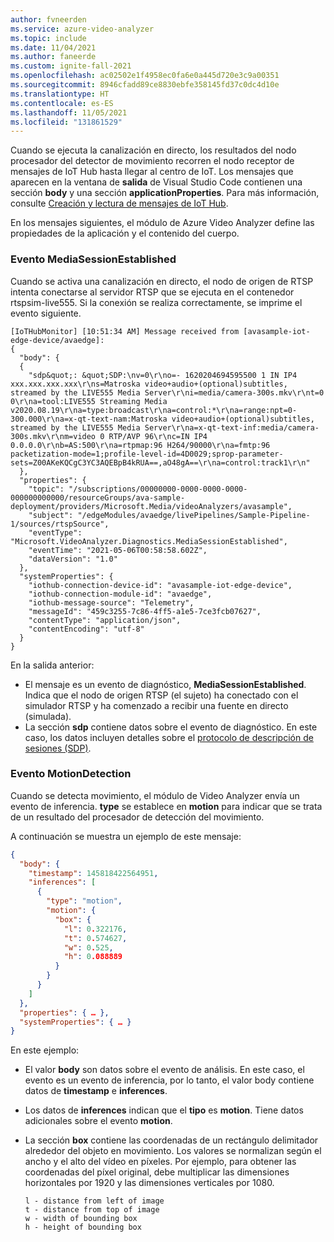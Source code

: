 ```yaml
---
author: fvneerden
ms.service: azure-video-analyzer
ms.topic: include
ms.date: 11/04/2021
ms.author: faneerde
ms.custom: ignite-fall-2021
ms.openlocfilehash: ac02502e1f4958ec0fa6e0a445d720e3c9a00351
ms.sourcegitcommit: 8946cfadd89ce8830ebfe358145fd37c0dc4d10e
ms.translationtype: HT
ms.contentlocale: es-ES
ms.lasthandoff: 11/05/2021
ms.locfileid: "131861529"
---
```

Cuando se ejecuta la canalización en directo, los resultados del nodo procesador del detector de movimiento recorren el nodo receptor de mensajes de IoT Hub hasta llegar al centro de IoT. Los mensajes que aparecen en la ventana de **salida** de Visual Studio Code contienen una sección **body** y una sección **applicationProperties**. Para más información, consulte [Creación y lectura de mensajes de IoT Hub](../../../../../../iot-hub/iot-hub-devguide-messages-construct.md).

En los mensajes siguientes, el módulo de Azure Video Analyzer define las propiedades de la aplicación y el contenido del cuerpo.

### <a name="mediasessionestablished-event"></a>Evento MediaSessionEstablished

Cuando se activa una canalización en directo, el nodo de origen de RTSP intenta conectarse al servidor RTSP que se ejecuta en el contenedor rtspsim-live555. Si la conexión se realiza correctamente, se imprime el evento siguiente.

```
[IoTHubMonitor] [10:51:34 AM] Message received from [avasample-iot-edge-device/avaedge]:
{
  "body": {
  {
    "sdp&quot;: &quot;SDP:\nv=0\r\no=- 1620204694595500 1 IN IP4 xxx.xxx.xxx.xxx\r\ns=Matroska video+audio+(optional)subtitles, streamed by the LIVE555 Media Server\r\ni=media/camera-300s.mkv\r\nt=0 0\r\na=tool:LIVE555 Streaming Media v2020.08.19\r\na=type:broadcast\r\na=control:*\r\na=range:npt=0-300.000\r\na=x-qt-text-nam:Matroska video+audio+(optional)subtitles, streamed by the LIVE555 Media Server\r\na=x-qt-text-inf:media/camera-300s.mkv\r\nm=video 0 RTP/AVP 96\r\nc=IN IP4 0.0.0.0\r\nb=AS:500\r\na=rtpmap:96 H264/90000\r\na=fmtp:96 packetization-mode=1;profile-level-id=4D0029;sprop-parameter-sets=Z00AKeKQCgC3YC3AQEBpB4kRUA==,aO48gA==\r\na=control:track1\r\n"
  },
  "properties": {
    "topic": "/subscriptions/00000000-0000-0000-0000-000000000000/resourceGroups/ava-sample-deployment/providers/Microsoft.Media/videoAnalyzers/avasample",
    "subject": "/edgeModules/avaedge/livePipelines/Sample-Pipeline-1/sources/rtspSource",
    "eventType": "Microsoft.VideoAnalyzer.Diagnostics.MediaSessionEstablished",
    "eventTime": "2021-05-06T00:58:58.602Z",
    "dataVersion": "1.0"
  },
  "systemProperties": {
    "iothub-connection-device-id": "avasample-iot-edge-device",
    "iothub-connection-module-id": "avaedge",
    "iothub-message-source": "Telemetry",
    "messageId": "459c3255-7c86-4ff5-a1e5-7ce3fcb07627",
    "contentType": "application/json",
    "contentEncoding": "utf-8"
  }
}
```

En la salida anterior:

- El mensaje es un evento de diagnóstico, **MediaSessionEstablished**. Indica que el nodo de origen RTSP (el sujeto) ha conectado con el simulador RTSP y ha comenzado a recibir una fuente en directo (simulada).
- La sección **sdp** contiene datos sobre el evento de diagnóstico. En este caso, los datos incluyen detalles sobre el [protocolo de descripción de sesiones (SDP)](https://en.wikipedia.org/wiki/Session_Description_Protocol).

### <a name="motiondetection-event"></a>Evento MotionDetection

Cuando se detecta movimiento, el módulo de Video Analyzer envía un evento de inferencia. **type** se establece en **motion** para indicar que se trata de un resultado del procesador de detección del movimiento.

A continuación se muestra un ejemplo de este mensaje:

```json
{
  "body": {
    "timestamp": 145818422564951,
    "inferences": [
      {
        "type": "motion",
        "motion": {
          "box": {
            "l": 0.322176,
            "t": 0.574627,
            "w": 0.525,
            "h": 0.088889
          }
        }
      }
    ]
  },
  "properties": { … },
  "systemProperties": { … }
}
```

En este ejemplo:

- El valor **body** son datos sobre el evento de análisis. En este caso, el evento es un evento de inferencia, por lo tanto, el valor body contiene datos de **timestamp** e **inferences**.
- Los datos de **inferences** indican que el **tipo** es **motion**. Tiene datos adicionales sobre el evento **motion**.
- La sección **box** contiene las coordenadas de un rectángulo delimitador alrededor del objeto en movimiento. Los valores se normalizan según el ancho y el alto del vídeo en píxeles. Por ejemplo, para obtener las coordenadas del píxel original, debe multiplicar las dimensiones horizontales por 1920 y las dimensiones verticales por 1080.

  ```
  l - distance from left of image
  t - distance from top of image
  w - width of bounding box
  h - height of bounding box
  ```
